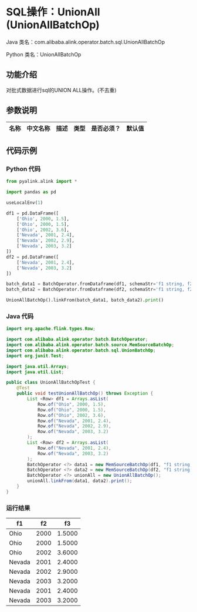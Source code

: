 # SQL操作：UnionAll (UnionAllBatchOp)
Java 类名：com.alibaba.alink.operator.batch.sql.UnionAllBatchOp

Python 类名：UnionAllBatchOp


## 功能介绍
对批式数据进行sql的UNION ALL操作。(不去重)


## 参数说明
| 名称 | 中文名称 | 描述 | 类型 | 是否必须？ | 默认值 |
| --- | --- | --- | --- | --- | --- |


## 代码示例
### Python 代码
```python
from pyalink.alink import *

import pandas as pd

useLocalEnv(1)

df1 = pd.DataFrame([
    ['Ohio', 2000, 1.5],
    ['Ohio', 2000, 1.5],
    ['Ohio', 2002, 3.6],
    ['Nevada', 2001, 2.4],
    ['Nevada', 2002, 2.9],
    ['Nevada', 2003, 3.2]
])
df2 = pd.DataFrame([
    ['Nevada', 2001, 2.4],
    ['Nevada', 2003, 3.2]
])

batch_data1 = BatchOperator.fromDataframe(df1, schemaStr='f1 string, f2 bigint, f3 double')
batch_data2 = BatchOperator.fromDataframe(df2, schemaStr='f1 string, f2 bigint, f3 double')

UnionAllBatchOp().linkFrom(batch_data1, batch_data2).print()
```

### Java 代码
```java
import org.apache.flink.types.Row;

import com.alibaba.alink.operator.batch.BatchOperator;
import com.alibaba.alink.operator.batch.source.MemSourceBatchOp;
import com.alibaba.alink.operator.batch.sql.UnionBatchOp;
import org.junit.Test;

import java.util.Arrays;
import java.util.List;

public class UnionAllBatchOpTest {
    @Test
	public void testUnionAllBatchOp() throws Exception {
    	List <Row> df1 = Arrays.asList(
    		Row.of("Ohio", 2000, 1.5),
    		Row.of("Ohio", 2000, 1.5),
    		Row.of("Ohio", 2002, 3.6),
    		Row.of("Nevada", 2001, 2.4),
    		Row.of("Nevada", 2002, 2.9),
    		Row.of("Nevada", 2003, 3.2)
    	);
    	List <Row> df2 = Arrays.asList(
    		Row.of("Nevada", 2001, 2.4),
    		Row.of("Nevada", 2003, 3.2)
    	);
    	BatchOperator <?> data1 = new MemSourceBatchOp(df1, "f1 string, f2 int, f3 double");
    	BatchOperator <?> data2 = new MemSourceBatchOp(df2, "f1 string, f2 int, f3 double");
    	BatchOperator <?> unionAll = new UnionAllBatchOp();
    	unionAll.linkFrom(data1, data2).print();
    }
}
```

### 运行结果

f1|f2|f3
---|---|---
Ohio|2000|1.5000
Ohio|2000|1.5000
Ohio|2002|3.6000
Nevada|2001|2.4000
Nevada|2002|2.9000
Nevada|2003|3.2000
Nevada|2001|2.4000
Nevada|2003|3.2000


